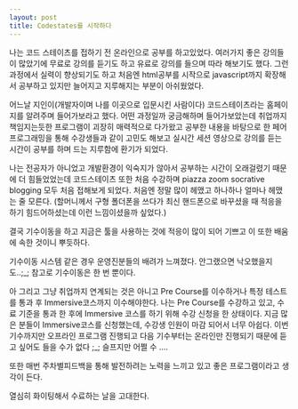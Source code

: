 ```yaml
---
layout: post
title: Codestates를 시작하다
---
```


나는 코드 스테이츠를 접하기 전 온라인으로 공부를 하고있었다.
여러가지 좋은 강의들이 많았기에 무료로 강의를 듣기도 하고 유료로 강의를 들으며 따라 해보기도 했다.
그런 과정에서 실력이 향상되기도 하고 처음엔 html공부를 시작으로 javascript까지 확장해서 공부하고 있지만
늘어지고 지루해지는 부분이 아쉬웠었다.

어느날 지인이(개발자이며 나를 이곳으로 입문시킨 사람이다) 코드스테이츠라는 홈페이지를 알려주며 들어가보라고 했다.
어떤 과정일까 궁금해하며 들어가보았는데
취업까지 책임지는듯한 프로그램이 괴장히 매력적으로 다가왔고
공부한 내용을 바탕으로 한 페어프로그래밍을 통해
수강생들과 같이 고민도 해보고 실시간 세션 영상으로 강의를 듣는 시간이
공부를 하며 드는 지루함에 환기가 되었다.

나는 전공자가 아니었고 개발환경이 익숙지가 않아서
공부하는 시간이 오래걸렸기 때문에 더 힘들었었는데
코드스테이츠 또한 처음 수강하며
piazza zoom socrative blogging 모두 처음 접해보게 되었다.
처음엔 정말 많이 헤맸고 하나하나 얼마나 헤맸는 줄 모른다.
(할머니께서 구형 폴더폰을 쓰다가 최신 핸드폰으로 바꾸셨을 때 적응을 하기 힘드어하셨는데 이런 느낌이셨을까 싶었다.)

결국 기수이동을 하고 지금은 툴을 사용하는 것에 적응이 많이 되어 기쁘고
이 또한 배움에 속한 것이니 뿌듯하다.

기수이동 시스템 같은 경우 운영진분들의 배려가 느껴졌다.
안그랬으면 낙오했을지도..;_; 
참고로 기수이동은 한 번 뿐이다.

아 그리고 그냥 취업까지 연계되는 것은 아니고
Pre Course를 이수하거나 특정 테스트를 통과 후 Immersive코스까지 이수해야한다.
나는 Pre Course를 수강하고 있고, 수료 기준을 통과 한 후에
Immersive 코스를 하기 위해 수강 신청을 한 상태이다.
지금 많은 분들이 Immersive코스를 신청했는데,
수강생 인원이 마감 되어서 너무 아쉽다.
이번 기수까지만 오프라인 프로그램 진행되고 
다음 기수부터는 온라인만 진행되기 때문에 
듣고 싶어도 들을 수가 없다 ;_; 
슬프지만 어쩔 수 ....


또한 매번 주차별피드백을 통해
발전하려는 노력을 느끼고 있고 좋은 프로그램이라고 생각이 든다.

열심히 화이팅해서 수료하는 날을 고대한다.
